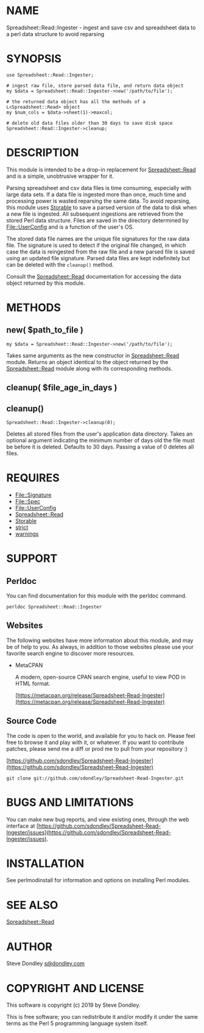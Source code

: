 # NAME

Spreadsheet::Read::Ingester - ingest and save csv and spreadsheet data to a perl data structure to avoid reparsing

# SYNOPSIS

    use Spreadsheet::Read::Ingester;

    # ingest raw file, store parsed data file, and return data object
    my $data = Spreadsheet::Read::Ingester->new('/path/to/file');

    # the returned data object has all the methods of a L<Spreadsheet::Read> object
    my $num_cols = $data->sheet(1)->maxcol;

    # delete old data files older than 30 days to save disk space
    Spreadsheet::Read::Ingester->cleanup;

# DESCRIPTION

This module is intended to be a drop-in replacement for [Spreadsheet::Read](https://metacpan.org/pod/Spreadsheet::Read) and
is a simple, unobtrusive wrapper for it.

Parsing spreadsheet and csv data files is time consuming, especially with large
data sets. If a data file is ingested more than once, much time and processing
power is wasted reparsing the same data. To avoid reparsing, this module uses
[Storable](https://metacpan.org/pod/Storable) to save a parsed version of the data to disk when a new file is
ingested. All subsequent ingestions are retrieved from the stored Perl data
structure. Files are saved in the directory determined by [File::UserConfig](https://metacpan.org/pod/File::UserConfig)
and is a function of the user's OS.

The stored data file names are the unique file signatures for the raw data file.
The signature is used to detect if the original file changed, in which case the
data is reingested from the raw file and a new parsed file is saved using an
updated file signature. Parsed data files are kept indefinitely but can be
deleted with the `cleanup()` method.

Consult the [Spreadsheet::Read](https://metacpan.org/pod/Spreadsheet::Read) documentation for accessing the data object
returned by this module.

# METHODS

## new( $path\_to\_file )

    my $data = Spreadsheet::Read::Ingester->new('/path/to/file');

Takes same arguments as the new constructor in [Spreadsheet::Read](https://metacpan.org/pod/Spreadsheet::Read) module.
Returns an object identical to the object returned by the [Spreadsheet::Read](https://metacpan.org/pod/Spreadsheet::Read)
module along with its corresponding methods.

## cleanup( $file\_age\_in\_days )

## cleanup()

    Spreadsheet::Read::Ingester->cleanup(0);

Deletes all stored files from the user's application data directory. Takes an
optional argument indicating the minimum number of days old the file must be
before it is deleted. Defaults to 30 days. Passing a value of 0 deletes all
files.

# REQUIRES

- [File::Signature](https://metacpan.org/pod/File::Signature)
- [File::Spec](https://metacpan.org/pod/File::Spec)
- [File::UserConfig](https://metacpan.org/pod/File::UserConfig)
- [Spreadsheet::Read](https://metacpan.org/pod/Spreadsheet::Read)
- [Storable](https://metacpan.org/pod/Storable)
- [strict](https://metacpan.org/pod/strict)
- [warnings](https://metacpan.org/pod/warnings)

# SUPPORT

## Perldoc

You can find documentation for this module with the perldoc command.

    perldoc Spreadsheet::Read::Ingester

## Websites

The following websites have more information about this module, and may be of help to you. As always,
in addition to those websites please use your favorite search engine to discover more resources.

- MetaCPAN

    A modern, open-source CPAN search engine, useful to view POD in HTML format.

    [https://metacpan.org/release/Spreadsheet-Read-Ingester](https://metacpan.org/release/Spreadsheet-Read-Ingester)

## Source Code

The code is open to the world, and available for you to hack on. Please feel free to browse it and play
with it, or whatever. If you want to contribute patches, please send me a diff or prod me to pull
from your repository :)

[https://github.com/sdondley/Spreadsheet-Read-Ingester](https://github.com/sdondley/Spreadsheet-Read-Ingester)

    git clone git://github.com/sdondley/Spreadsheet-Read-Ingester.git

# BUGS AND LIMITATIONS

You can make new bug reports, and view existing ones, through the
web interface at [https://github.com/sdondley/Spreadsheet-Read-Ingester/issues](https://github.com/sdondley/Spreadsheet-Read-Ingester/issues).

# INSTALLATION

See perlmodinstall for information and options on installing Perl modules.

# SEE ALSO

[Spreadsheet::Read](https://metacpan.org/pod/Spreadsheet::Read)

# AUTHOR

Steve Dondley <s@dondley.com>

# COPYRIGHT AND LICENSE

This software is copyright (c) 2019 by Steve Dondley.

This is free software; you can redistribute it and/or modify it under
the same terms as the Perl 5 programming language system itself.
